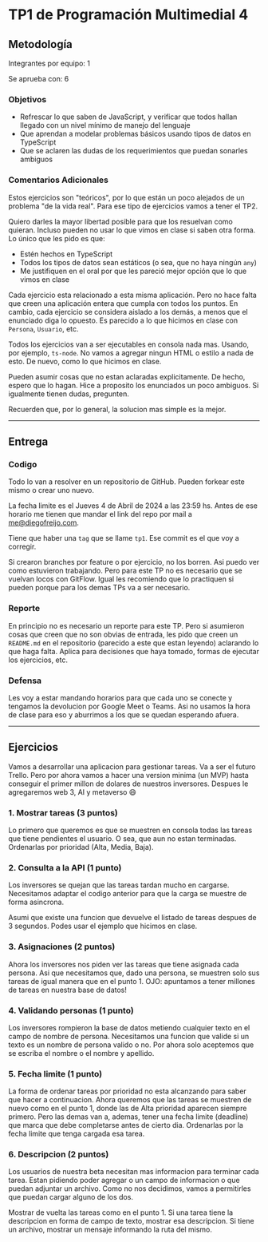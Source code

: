 # TP1 de Programación Multimedial 4

## Metodología

Integrantes por equipo: 1

Se aprueba con:         6

### Objetivos

- Refrescar lo que saben de JavaScript, y verificar que todos hallan llegado con un nivel mínimo de manejo del lenguaje
- Que aprendan a modelar problemas básicos usando tipos de datos en TypeScript
- Que se aclaren las dudas de los requerimientos que puedan sonarles ambiguos

### Comentarios Adicionales

Estos ejercicios son "teóricos", por lo que están un poco alejados de un problema "de la vida real". Para ese tipo de ejercicios vamos a tener el TP2.

Quiero darles la mayor libertad posible para que los resuelvan como quieran. Incluso pueden no usar lo que vimos en clase si saben otra forma. Lo único que les pido es que:

- Estén hechos en TypeScript
- Todos los tipos de datos sean estáticos (o sea, que no haya ningún `any`)
- Me justifiquen en el oral por que les pareció mejor opción que lo que vimos en clase

Cada ejercicio esta relacionado a esta misma aplicación. Pero no hace falta que creen una aplicación entera que cumpla con todos los puntos. En cambio, cada ejercicio se considera aislado a los demás, a menos que el enunciado diga lo opuesto. Es parecido a lo que hicimos en clase con `Persona`, `Usuario`, etc.

Todos los ejercicios van a ser ejecutables en consola nada mas. Usando, por ejemplo, `ts-node`. No vamos a agregar ningun HTML o estilo a nada de esto. De nuevo, como lo que hicimos en clase.

Pueden asumir cosas que no estan aclaradas explicitamente. De hecho, espero que lo hagan. Hice a proposito los enunciados un poco ambiguos. Si igualmente tienen dudas, pregunten.

Recuerden que, por lo general, la solucion mas simple es la mejor.

----

## Entrega

### Codigo

Todo lo van a resolver en un repositorio de GitHub. Pueden forkear este mismo o crear uno nuevo.

La fecha limite es el Jueves 4 de Abril de 2024 a las 23:59 hs. Antes de ese horario me tienen que mandar el link del repo por mail a <me@diegofreijo.com>.

Tiene que haber una `tag` que se llame `tp1`. Ese commit es el que voy a corregir.

Si crearon branches por feature o por ejercicio, no los borren. Asi puedo ver como estuvieron trabajando. Pero para este TP no es necesario que se vuelvan locos con GitFlow. Igual les recomiendo que lo practiquen si pueden porque para los demas TPs va a ser necesario.

### Reporte

En principio no es necesario un reporte para este TP. Pero si asumieron cosas que creen que no son obvias de entrada, les pido que creen un `README.md` en el repositorio (parecido a este que estan leyendo) aclarando lo que haga falta. Aplica para decisiones que haya tomado, formas de ejecutar los ejercicios, etc.

### Defensa

Les voy a estar mandando horarios para que cada uno se conecte y tengamos la devolucion por Google Meet o Teams. Asi no usamos la hora de clase para eso y aburrimos a los que se quedan esperando afuera.

----

## Ejercicios

Vamos a desarrollar una aplicacion para gestionar tareas. Va a ser el futuro Trello. Pero por ahora vamos a hacer una version minima (un MVP) hasta conseguir el primer millon de dolares de nuestros inversores. Despues le agregaremos web 3, AI y metaverso 😄

### 1. Mostrar tareas (3 puntos)

Lo primero que queremos es que se muestren en consola todas las tareas que tiene pendientes el usuario. O sea, que aun no estan terminadas. Ordenarlas por prioridad (Alta, Media, Baja).

### 2. Consulta a la API (1 punto)

Los inversores se quejan que las tareas tardan mucho en cargarse. Necesitamos adaptar el codigo anterior para que la carga se muestre de forma asincrona.

Asumi que existe una funcion que devuelve el listado de tareas despues de 3 segundos. Podes usar el ejemplo que hicimos en clase.

### 3. Asignaciones (2 puntos)

Ahora los inversores nos piden ver las tareas que tiene asignada cada persona. Asi que necesitamos que, dado una persona, se muestren solo sus tareas de igual manera que en el punto 1. OJO: apuntamos a tener millones de tareas en nuestra base de datos!

### 4. Validando personas (1 punto)

Los inversores rompieron la base de datos metiendo cualquier texto en el campo de nombre de persona. Necesitamos una funcion que valide si un texto es un nombre de persona valido o no. Por ahora solo aceptemos que se escriba el nombre o el nombre y apellido.

### 5. Fecha limite (1 punto)

La forma de ordenar tareas por prioridad no esta alcanzando para saber que hacer a continuacion. Ahora queremos que las tareas se muestren de nuevo como en el punto 1, donde las de Alta prioridad aparecen siempre primero. Pero las demas van a, ademas, tener una fecha limite (deadline) que marca que debe completarse antes de cierto dia. Ordenarlas por la fecha limite que tenga cargada esa tarea.

### 6. Descripcion (2 puntos)

Los usuarios de nuestra beta necesitan mas informacion para terminar cada tarea. Estan pidiendo poder agregar o un campo de informacion o que puedan adjuntar un archivo. Como no nos decidimos, vamos a permitirles que puedan cargar alguno de los dos.

Mostrar de vuelta las tareas como en el punto 1. Si una tarea tiene la descripcion en forma de campo de texto, mostrar esa descripcion. Si tiene un archivo, mostrar un mensaje informando la ruta del mismo.
